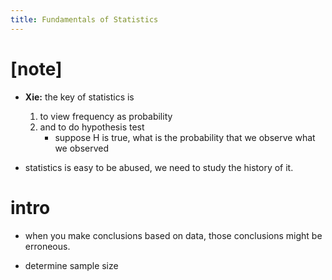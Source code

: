 ```yaml
---
title: Fundamentals of Statistics
---
```


# [note]

- **Xie:**
  the key of statistics is

  1. to view frequency as probability
  2. and to do hypothesis test
     - suppose H is true, what is the probability that
       we observe what we observed

- statistics is easy to be abused,
  we need to study the history of it.

# intro

- when you make conclusions based on data,
  those conclusions might be erroneous.

- determine sample size
